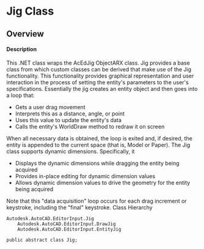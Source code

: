 # Jig Class

## Overview

#### Description
This .NET class wraps the AcEdJig ObjectARX class. 
Jig provides a base class from which custom classes can be derived that make use of the Jig functionality. This functionality provides graphical representation and user interaction in the process of setting the entity's parameters to the user's specifications. 
Essentially the jig creates an entity object and then goes into a loop that: 
  * Gets a user drag movement
  * Interprets this as a distance, angle, or point
  * Uses this value to update the entity's data
  * Calls the entity's WorldDraw method to redraw it on screen

When all necessary data is obtained, the loop is exited and, if desired, the entity is appended to the current space (that is, Model or Paper). 
The Jig class supports dynamic dimensions. Specifically, it 
  * Displays the dynamic dimensions while dragging the entity being acquired
  * Provides in-place editing for dynamic dimension values
  * Allows dynamic dimension values to drive the geometry for the entity being acquired

Note that this "data acquisition" loop occurs for each drag increment or keystroke, including the "final" keystroke.
Class Hierarchy
```text
Autodesk.AutoCAD.EditorInput.Jig
    Autodesk.AutoCAD.EditorInput.DrawJig
    Autodesk.AutoCAD.EditorInput.EntityJig
```

```text
public abstract class Jig;
```